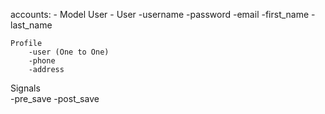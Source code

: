 accounts:
    - Model User
    - User
        -username
        -password
        -email
        -first_name
        -last_name

    Profile
        -user (One to One)
        -phone
        -address    

Signals  
    -pre_save
    -post_save
